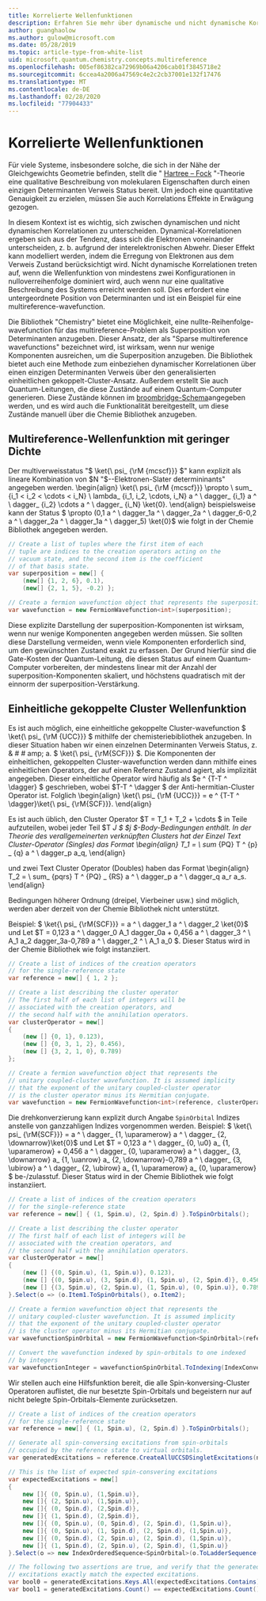```yaml
---
title: Korrelierte Wellenfunktionen
description: Erfahren Sie mehr über dynamische und nicht dynamische Korrelationen in wavefunctions mithilfe der Microsoft Quantum Chemistry-Bibliothek.
author: guanghaolow
ms.author: gulow@microsoft.com
ms.date: 05/28/2019
ms.topic: article-type-from-white-list
uid: microsoft.quantum.chemistry.concepts.multireference
ms.openlocfilehash: 005ef86382ca72969b06a4206cab01f3845718e2
ms.sourcegitcommit: 6ccea4a2006a47569c4e2c2cb37001e132f17476
ms.translationtype: MT
ms.contentlocale: de-DE
ms.lasthandoff: 02/28/2020
ms.locfileid: "77904433"
---
```

# <a name="correlated-wavefunctions"></a>Korrelierte Wellenfunktionen

Für viele Systeme, insbesondere solche, die sich in der Nähe der Gleichgewichts Geometrie befinden, stellt die " [Hartree – Fock](xref:microsoft.quantum.chemistry.concepts.hartreefock) "-Theorie eine qualitative Beschreibung von molekularen Eigenschaften durch einen einzigen Determinanten Verweis Status bereit. Um jedoch eine quantitative Genauigkeit zu erzielen, müssen Sie auch Korrelations Effekte in Erwägung gezogen. 

In diesem Kontext ist es wichtig, sich zwischen dynamischen und nicht dynamischen Korrelationen zu unterscheiden.
Dynamical-Korrelationen ergeben sich aus der Tendenz, dass sich die Elektronen voneinander unterscheiden, z. b. aufgrund der interelektronischen Abwehr. Dieser Effekt kann modelliert werden, indem die Erregung von Elektronen aus dem Verweis Zustand berücksichtigt wird. Nicht dynamische Korrelationen treten auf, wenn die Wellenfunktion von mindestens zwei Konfigurationen in nulloverreihenfolge dominiert wird, auch wenn nur eine qualitative Beschreibung des Systems erreicht werden soll.
Dies erfordert eine untergeordnete Position von Determinanten und ist ein Beispiel für eine multireference-wavefunction.

Die Bibliothek "Chemistry" bietet eine Möglichkeit, eine nullte-Reihenfolge-wavefunction für das multireference-Problem als Superposition von Determinanten anzugeben. Dieser Ansatz, der als "Sparse multireference wavefunctions" bezeichnet wird, ist wirksam, wenn nur wenige Komponenten ausreichen, um die Superposition anzugeben. Die Bibliothek bietet auch eine Methode zum einbeziehen dynamischer Korrelationen über einen einzigen Determinanten Verweis über den generalisierten einheitlichen gekoppelt-Cluster-Ansatz. Außerdem erstellt Sie auch Quantum-Leitungen, die diese Zustände auf einem Quantum-Computer generieren. Diese Zustände können im [broombridge-Schema](xref:microsoft.quantum.libraries.chemistry.schema.broombridge)angegeben werden, und es wird auch die Funktionalität bereitgestellt, um diese Zustände manuell über die Chemie Bibliothek anzugeben.

## <a name="sparse-multi-reference-wavefunction"></a>Multireference-Wellenfunktion mit geringer Dichte
Der multiverweisstatus "$ \ket{\ psi_ {\rM {mcscf}}} $" kann explizit als lineare Kombination von $N "$--Elektronen-Slater determininants" angegeben werden.
\begin{align} \ket{\ psi_ {\rM {mcscf}}} \propto \ sum_ {i_1 < i_2 < \cdots < i_N} \ lambda_ {i_1, i_2, \cdots, i_N} a ^ \ dagger_ {i_1} a ^ \ dagger_ {i_2} \cdots a ^ \ dagger_ {i_N} \ket{0}.
\end{align} beispielsweise kann der Status $ \propto (0,1 a ^ \ dagger_1a ^ \ dagger_2a ^ \ dagger_6-0,2 a ^ \ dagger_2a ^ \ dagger_1a ^ \ dagger_5) \ket{0}$ wie folgt in der Chemie Bibliothek angegeben werden.
```csharp
// Create a list of tuples where the first item of each 
// tuple are indices to the creation operators acting on the
// vacuum state, and the second item is the coefficient
// of that basis state.
var superposition = new[] {
    (new[] {1, 2, 6}, 0.1),
    (new[] {2, 1, 5}, -0.2) };

// Create a fermion wavefunction object that represents the superposition.
var wavefunction = new FermionWavefunction<int>(superposition);
```
Diese explizite Darstellung der superposition-Komponenten ist wirksam, wenn nur wenige Komponenten angegeben werden müssen. Sie sollten diese Darstellung vermeiden, wenn viele Komponenten erforderlich sind, um den gewünschten Zustand exakt zu erfassen. Der Grund hierfür sind die Gate-Kosten der Quantum-Leitung, die diesen Status auf einem Quantum-Computer vorbereiten, der mindestens linear mit der Anzahl der superposition-Komponenten skaliert, und höchstens quadratisch mit der einnorm der superposition-Verstärkung.

## <a name="unitary-coupled-cluster-wavefunction"></a>Einheitliche gekoppelte Cluster Wellenfunktion
Es ist auch möglich, eine einheitliche gekoppelte Cluster-wavefunction $ \ket{\ psi_ {\rM {UCC}}} $ mithilfe der chemisteriebibliothek anzugeben. In dieser Situation haben wir einen einzelnen Determinanten Verweis Status, z. & # # amp; a. $ \ket{\ psi_ {\rM{SCF}}} $. Die Komponenten der einheitlichen, gekoppelten Cluster-wavefunction werden dann mithilfe eines einheitlichen Operators, der auf einen Referenz Zustand agiert, als implizität angegeben.
Dieser einheitliche Operator wird häufig als $e ^ {T-T ^ \dagger} $ geschrieben, wobei $T-T ^ \dagger $ der Anti-hermitian-Cluster Operator ist. Folglich \begin{align} \ket{\ psi_ {\rM {UCC}}} = e ^ {T-T ^ \dagger}\ket{\ psi_ {\rM{SCF}}}.
\end{align}

Es ist auch üblich, den Cluster Operator $T = T_1 + T_2 + \cdots $ in Teile aufzuteilen, wobei jeder Teil $T _J $ $j $-Body-Bedingungen enthält. In der Theorie des verallgemeinerten verknüpften Clusters hat der Einzel Text Cluster-Operator (Singles) das Format \begin{align} T_1 = \ sum_ {PQ} T ^ {p} _ {q} a ^ \ dagger_p a_q, \end{align}

und zwei Text Cluster Operator (Doubles) haben das Format \begin{align} T_2 = \ sum_ {pqrs} T ^ {PQ} _ {RS} a ^ \ dagger_p a ^ \ dagger_q a_r a_s.
\end{align}

Bedingungen höherer Ordnung (dreipel, Vierbeiner usw.) sind möglich, werden aber derzeit von der Chemie Bibliothek nicht unterstützt.

Beispiel: $ \ket{\ psi_ {\rM{SCF}}} = a ^ \ dagger_1 a ^ \ dagger_2 \ket{0}$ und Let $T = 0,123 a ^ \ dagger_0 A_1 dagger_0a + 0,456 a ^ \ dagger_3 ^ \ A_1 a_2 dagger_3a-0,789 a ^ \ dagger_2 ^ \ A_1 a_0 $. Dieser Status wird in der Chemie Bibliothek wie folgt instanziiert.
```csharp
// Create a list of indices of the creation operators
// for the single-reference state
var reference = new[] { 1, 2 };

// Create a list describing the cluster operator
// The first half of each list of integers will be
// associated with the creation operators, and
// the second half with the annihilation operators.
var clusterOperator = new[]
{
    (new [] {0, 1}, 0.123),
    (new [] {0, 3, 1, 2}, 0.456),
    (new [] {3, 2, 1, 0}, 0.789)
};

// Create a fermion wavefunction object that represents the 
// unitary coupled-cluster wavefunction. It is assumed implicity
// that the exponent of the unitary coupled-cluster operator
// is the cluster operator minus its Hermitian conjugate.
var wavefunction = new FermionWavefunction<int>(reference, clusterOperator);
```

Die drehkonverzierung kann explizit durch Angabe `SpinOrbital` Indizes anstelle von ganzzahligen Indizes vorgenommen werden. Beispiel: $ \ket{\ psi_ {\rM{SCF}}} = a ^ \ dagger_ {1, \uparamerow} a ^ \ dagger_ {2, \downarrow}\ket{0}$ und Let $T = 0,123 a ^ \ dagger_ {0, \u0} a_ {1, \uparamerow} + 0,456 a ^ \ dagger_ {0, \uparamerow} a ^ \ dagger_ {3, \downarrow} a_ {1, \uanrow} a_ {2, \downarrow}-0,789 a ^ \ dagger_ {3, \ubirow} a ^ \ dagger_ {2, \ubirow} a_ {1, \uparamerow} a_ {0, \uparamerow} $ be-/zulasstuf. Dieser Status wird in der Chemie Bibliothek wie folgt instanziiert.
```csharp
// Create a list of indices of the creation operators
// for the single-reference state
var reference = new[] { (1, Spin.u), (2, Spin.d) }.ToSpinOrbitals();

// Create a list describing the cluster operator
// The first half of each list of integers will be
// associated with the creation operators, and
// the second half with the annihilation operators.
var clusterOperator = new[]
{
    (new [] {(0, Spin.u), (1, Spin.u)}, 0.123),
    (new [] {(0, Spin.u), (3, Spin.d), (1, Spin.u), (2, Spin.d)}, 0.456),
    (new [] {(3, Spin.u), (2, Spin.u), (1, Spin.u), (0, Spin.u)}, 0.789)
}.Select(o => (o.Item1.ToSpinOrbitals(), o.Item2);

// Create a fermion wavefunction object that represents the 
// unitary coupled-cluster wavefunction. It is assumed implicity
// that the exponent of the unitary coupled-cluster operator
// is the cluster operator minus its Hermitian conjugate.
var wavefunctionSpinOrbital = new FermionWavefunction<SpinOrbital>(reference, clusterOperator);

// Convert the wavefunction indexed by spin-orbitals to one indexed
// by integers
var wavefunctionInteger = wavefunctionSpinOrbital.ToIndexing(IndexConvention.UpDown);
```

Wir stellen auch eine Hilfsfunktion bereit, die alle Spin-konversing-Cluster Operatoren auflistet, die nur besetzte Spin-Orbitals und begeistern nur auf nicht belegte Spin-Orbitals-Elemente zurücksetzen.
```csharp
// Create a list of indices of the creation operators
// for the single-reference state
var reference = new[] { (1, Spin.u), (2, Spin.d) }.ToSpinOrbitals();

// Generate all spin-conversing excitations from spin-orbitals 
// occupied by the reference state to virtual orbitals.
var generatedExcitations = reference.CreateAllUCCSDSingletExcitations(nOrbitals: 3).Excitations;

// This is the list of expected spin-consvering excitations
var expectedExcitations = new[]
{
    new []{ (0, Spin.u), (1,Spin.u)},
    new []{ (2, Spin.u), (1,Spin.u)},
    new []{ (0, Spin.d), (2,Spin.d)},
    new []{ (1, Spin.d), (2,Spin.d)},
    new []{ (0, Spin.u), (0, Spin.d), (2, Spin.d), (1,Spin.u)},
    new []{ (0, Spin.u), (1, Spin.d), (2, Spin.d), (1,Spin.u)},
    new []{ (0, Spin.d), (2, Spin.u), (2, Spin.d), (1,Spin.u)},
    new []{ (1, Spin.d), (2, Spin.u), (2, Spin.d), (1,Spin.u)}
}.Select(o => new IndexOrderedSequence<SpinOrbital>(o.ToLadderSequence()));

// The following two assertions are true, and verify that the generated 
// excitations exactly match the expected excitations.
var bool0 = generatedExcitations.Keys.All(expectedExcitations.Contains);
var bool1 = generatedExcitations.Count() == expectedExcitations.Count();
```

